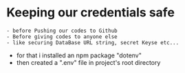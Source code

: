 # Keeping our credentials safe

    - before Pushing our codes to Github
    - Before giving codes to anyone else
    - like securing DataBase URL string, secret Keyse etc...

- for that i installed an npm package "dotenv"
- then created a ".env" file in project's root directory
